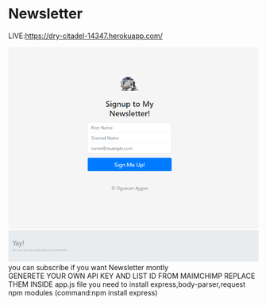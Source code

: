 # Newsletter
LIVE:https://dry-citadel-14347.herokuapp.com/ <br>

<img src="public/images/1.png"> <br>
<img src="public/images/2.png">
you can subscribe if you want Newsletter montly <br>
GENERETE YOUR OWN API KEY AND LIST ID FROM MAIMCHIMP REPLACE THEM INSIDE app.js file
you need to install express,body-parser,request npm modules (command:npm install express)
